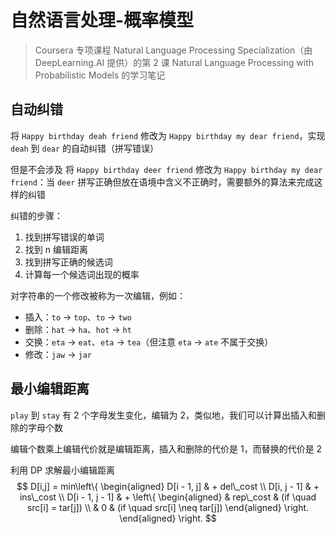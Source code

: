 # 自然语言处理-概率模型

> Coursera 专项课程 Natural Language Processing Specialization（由 DeepLearning.AI 提供）的第 2 课 Natural Language Processing with Probabilistic Models 的学习笔记

## 自动纠错

将 `Happy birthday deah friend` 修改为 `Happy birthday my dear friend`，实现 `deah` 到 `dear` 的自动纠错（拼写错误）

但是不会涉及 将 `Happy birthday deer friend` 修改为 `Happy birthday my dear friend`：当 `deer` 拼写正确但放在语境中含义不正确时，需要额外的算法来完成这样的纠错

纠错的步骤：

1. 找到拼写错误的单词
2. 找到 n 编辑距离
3. 找到拼写正确的候选词
4. 计算每一个候选词出现的概率

对字符串的一个修改被称为一次编辑，例如：

+ 插入：`to`  ->  `top`、`to` -> `two`
+ 删除：`hat` -> `ha`、`hot` -> `ht`
+ 交换：`eta` -> `eat`、`eta` -> `tea`（但注意 `eta` -> `ate` 不属于交换）
+ 修改：`jaw` -> `jar`

## 最小编辑距离

`play` 到 `stay` 有 2 个字母发生变化，编辑为 2，类似地，我们可以计算出插入和删除的字母个数

编辑个数乘上编辑代价就是编辑距离，插入和删除的代价是 1，而替换的代价是 2

利用 DP 求解最小编辑距离
$$
D[i,j] = min\left\{
\begin{aligned}
D[i - 1, j] & + del\_cost \\
D[i, j - 1] & + ins\_cost \\
D[i - 1, j - 1] & + \left\{
\begin{aligned}
& rep\_cost & (if \quad src[i] = tar[j]) \\
& 0 & (if \quad src[i] \neq tar[j])
\end{aligned}
\right.
\end{aligned}
\right.
$$

